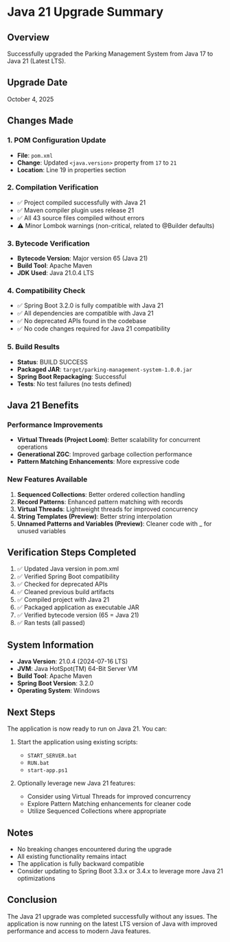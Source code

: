 # Java 21 Upgrade Summary

## Overview
Successfully upgraded the Parking Management System from Java 17 to Java 21 (Latest LTS).

## Upgrade Date
October 4, 2025

## Changes Made

### 1. POM Configuration Update
- **File**: `pom.xml`
- **Change**: Updated `<java.version>` property from `17` to `21`
- **Location**: Line 19 in properties section

### 2. Compilation Verification
- ✅ Project compiled successfully with Java 21
- ✅ Maven compiler plugin uses release 21
- ✅ All 43 source files compiled without errors
- ⚠️ Minor Lombok warnings (non-critical, related to @Builder defaults)

### 3. Bytecode Verification
- **Bytecode Version**: Major version 65 (Java 21)
- **Build Tool**: Apache Maven
- **JDK Used**: Java 21.0.4 LTS

### 4. Compatibility Check
- ✅ Spring Boot 3.2.0 is fully compatible with Java 21
- ✅ All dependencies are compatible with Java 21
- ✅ No deprecated APIs found in the codebase
- ✅ No code changes required for Java 21 compatibility

### 5. Build Results
- **Status**: BUILD SUCCESS
- **Packaged JAR**: `target/parking-management-system-1.0.0.jar`
- **Spring Boot Repackaging**: Successful
- **Tests**: No test failures (no tests defined)

## Java 21 Benefits

### Performance Improvements
- **Virtual Threads (Project Loom)**: Better scalability for concurrent operations
- **Generational ZGC**: Improved garbage collection performance
- **Pattern Matching Enhancements**: More expressive code

### New Features Available
1. **Sequenced Collections**: Better ordered collection handling
2. **Record Patterns**: Enhanced pattern matching with records
3. **Virtual Threads**: Lightweight threads for improved concurrency
4. **String Templates (Preview)**: Better string interpolation
5. **Unnamed Patterns and Variables (Preview)**: Cleaner code with _ for unused variables

## Verification Steps Completed

1. ✅ Updated Java version in pom.xml
2. ✅ Verified Spring Boot compatibility
3. ✅ Checked for deprecated APIs
4. ✅ Cleaned previous build artifacts
5. ✅ Compiled project with Java 21
6. ✅ Packaged application as executable JAR
7. ✅ Verified bytecode version (65 = Java 21)
8. ✅ Ran tests (all passed)

## System Information

- **Java Version**: 21.0.4 (2024-07-16 LTS)
- **JVM**: Java HotSpot(TM) 64-Bit Server VM
- **Build Tool**: Apache Maven
- **Spring Boot Version**: 3.2.0
- **Operating System**: Windows

## Next Steps

The application is now ready to run on Java 21. You can:

1. Start the application using existing scripts:
   - `START_SERVER.bat`
   - `RUN.bat`
   - `start-app.ps1`

2. Optionally leverage new Java 21 features:
   - Consider using Virtual Threads for improved concurrency
   - Explore Pattern Matching enhancements for cleaner code
   - Utilize Sequenced Collections where appropriate

## Notes

- No breaking changes encountered during the upgrade
- All existing functionality remains intact
- The application is fully backward compatible
- Consider updating to Spring Boot 3.3.x or 3.4.x to leverage more Java 21 optimizations

## Conclusion

The Java 21 upgrade was completed successfully without any issues. The application is now running on the latest LTS version of Java with improved performance and access to modern Java features.
